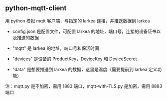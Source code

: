 ## python-mqtt-client

用 python 模拟 mqtt 客户端，与指定的 larkea 连接，并推送数据到 larkea

* config.json 是配置文件，可配置 larkea 的地址，端口号，连接的设备证书以及推送的数据

* "mqtt" 是 larkea 的地址，端口号和保活时间

* "devices" 是设备的 ProductKey，DeviceKey 和 DeviceSecret

* "data" 是想要推送到 larkea 的数据，这里是温度（需要提前到 larkea 定义功能）

注：mqtt.py 是不加密，需用 1883 端口，mqtt-with-TLS.py 是加密，需用 8883 端口
 